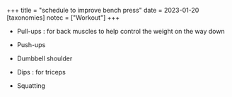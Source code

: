 +++
title = "schedule to improve bench press"
date = 2023-01-20
[taxonomies]
notec = ["Workout"]
+++


* Pull-ups : for back muscles to help control the weight on the way down

* Push-ups

* Dumbbell shoulder

* Dips : for triceps

* Squatting
